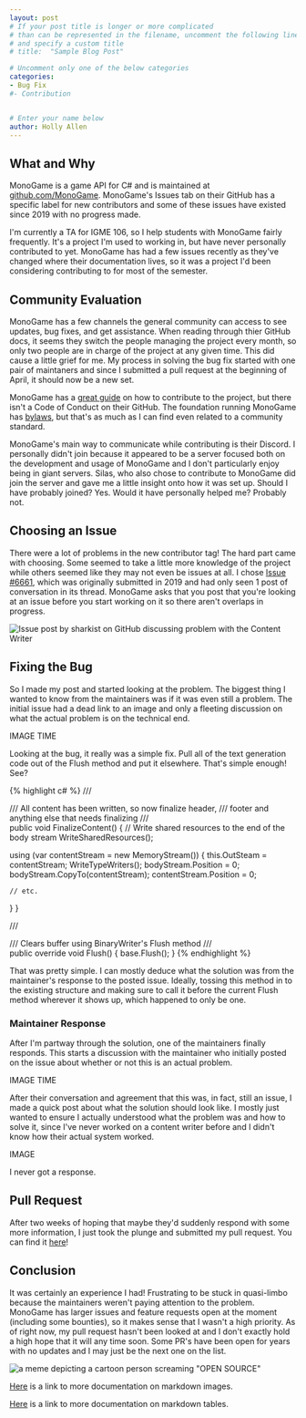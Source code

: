 ```yaml
---
layout: post
# If your post title is longer or more complicated
# than can be represented in the filename, uncomment the following line
# and specify a custom title
# title:  "Sample Blog Post"

# Uncomment only one of the below categories
categories: 
- Bug Fix
#- Contribution


# Enter your name below
author: Holly Allen
---
```

## What and Why
MonoGame is a game API for C# and is maintained at [github.com/MonoGame](https://github.com/MonoGame/MonoGame). MonoGame's Issues tab on their GitHub has a specific label for new contributors and some of these issues have existed since 2019 with no progress made.

I'm currently a TA for IGME 106, so I help students with MonoGame fairly frequently. It's a project I'm used to working in, but have never personally contributed to yet. MonoGame has had a few issues recently as they've changed where their documentation lives, so it was a project I'd been considering contributing to for most of the semester.

## Community Evaluation
MonoGame has a few channels the general community can access to see updates, bug fixes, and get assistance. When reading through thier GitHub docs, it seems they switch the people managing the project every month, so only two people are in charge of the project at any given time. This did cause a little grief for me. My process in solving the bug fix started with one pair of maintaners and since I submitted a pull request at the beginning of April, it should now be a new set.

MonoGame has a [great guide](https://github.com/MonoGame/MonoGame/blob/develop/CONTRIBUTING.md) on how to contribute to the project, but there isn't a Code of Conduct on their GitHub. The foundation running MonoGame has [bylaws](https://monogame.net/foundation/), but that's as much as I can find even related to a community standard.

MonoGame's main way to communicate while contributing is their Discord. I personally didn't join because it appeared to be a server focused both on the development and usage of MonoGame and I don't particularly enjoy being in giant servers. Silas, who also chose to contribute to MonoGame did join the server and gave me a little insight onto how it was set up. Should I have probably joined? Yes. Would it have personally helped me? Probably not. 

## Choosing an Issue
There were a lot of problems in the new contributor tag! The hard part came with choosing. Some seemed to take a little more knowledge of the project while others seemed like they may not even be issues at all. I chose [Issue #6661](https://github.com/MonoGame/MonoGame/issues/6661), which was originally submitted in 2019 and had only seen 1 post of conversation in its thread. MonoGame asks that you post that you're looking at an issue before you start working on it so there aren't overlaps in progress. 

![Issue post by sharkist on GitHub discussing problem with the Content Writer](https://h3allen.github.io/assets/2024-03-26-monogame-bug-fix/Issue_Post.png)

## Fixing the Bug
So I made my post and started looking at the problem. The biggest thing I wanted to know from the maintainers was if it was even still a problem. The initial issue had a dead link to an image and only a fleeting discussion on what the actual problem is on the technical end.

IMAGE TIME

Looking at the bug, it really was a simple fix. Pull all of the text generation code out of the Flush method and put it elsewhere. That's simple enough! See?

{% highlight c# %}
/// <summary>
/// All content has been written, so now finalize header, 
/// footer and anything else that needs finalizing
/// </summary>
public void FinalizeContent()
{
  // Write shared resources to the end of the body stream
  WriteSharedResources();

  using (var contentStream = new MemoryStream())
  {
    this.OutSteam = contentStream;
    WriteTypeWriters();
    bodyStream.Position = 0;
    bodyStream.CopyTo(contentStream);
    contentStream.Position = 0;

    // etc.
  }
}

/// <summary>
/// Clears buffer using BinaryWriter's Flush method
/// </summary>
public override void Flush()
{
  base.Flush();
}
{% endhighlight %}

That was pretty simple. I can mostly deduce what the solution was from the maintainer's response to the posted issue. Ideally, tossing this method in to the existing structure and making sure to call it before the current Flush method wherever it shows up, which happened to only be one.

### Maintainer Response
After I'm partway through the solution, one of the maintainers finally responds. This starts a discussion with the maintainer who initially posted on the issue about whether or not this is an actual problem.

IMAGE TIME

After their conversation and agreement that this was, in fact, still an issue, I made a quick post about what the solution should look like. I mostly just wanted to ensure I actually understood what the problem was and how to solve it, since I've never worked on a content writer before and I didn't know how their actual system worked. 

IMAGE

I never got a response.

## Pull Request
After two weeks of hoping that maybe they'd suddenly respond with some more information, I just took the plunge and submitted my pull request. You can find it [here](https://github.com/MonoGame/MonoGame/pull/8266)!

## Conclusion
It was certainly an experience I had! Frustrating to be stuck in quasi-limbo because the maintainers weren't paying attention to the problem. MonoGame has larger issues and feature requests open at the moment (including some bounties), so it makes sense that I wasn't a high priority. As of right now, my pull request hasn't been looked at and I don't exactly hold a high hope that it will any time soon. Some PR's have been open for years with no updates and I may just be the next one on the list. 

![a meme depicting a cartoon person screaming "OPEN SOURCE"](https://ankitrokdeonsns.github.io/assets/img/open_source.jpeg)


[Here](https://www.markdownguide.org/basic-syntax/#images-1) is a link to more documentation on markdown images.

[Here](https://www.markdownguide.org/extended-syntax/#tables) is a link to more documentation on markdown tables.

[jekyll-docs]: https://jekyllrb.com/docs/home
